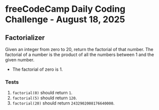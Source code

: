 # freeCodeCamp Daily Coding Challenge - August 18, 2025

## Factorializer

Given an integer from zero to 20, return the factorial of that number. The factorial of a number is the product of all the numbers between 1 and the given number.

* The factorial of zero is 1.

### Tests

1. `factorial(0)` should return `1`.
2. `factorial(5)` should return `120`.
3. `factorial(20)` should return `2432902008176640000`.